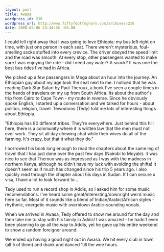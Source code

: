 ```yaml
--- 
layout: post
title: Awasa
wordpress_id: 216
wordpress_url: http://www.fiftyfootfoghorn.com/archives/216
date: 2008-04-06 23:44:05 -04:00
---
```

I could tell right away that I was going to love Ethiopia: my bus left right on time, with just one person in each seat. There weren't mysterious, foul-smelling sacks stuffed into every crevice. The driver obeyed the speed limit and the road was smooth. At every stop, other passengers wanted to make sure I was enjoying the ride - did I need any water? A snack? It was one the best bus rides I've had in Africa.

We picked up a few passengers in Mega about an hour into the journey. An Ethiopian guy about my age took the seat next to me. I noticed that he was reading Dark Star Safari by Paul Theroux, a book I've seen a couple times in the hands of travelers on my up from South Africa. Its about the author's trip from Cairo to Cape Town - my route in reverse. Since he obviously spoke English, I started up a conversation and we talked for hours - about politics, religion, travel. Tewodoros (Tedy) told me lots of interesting things about Ethiopia.

"Ethiopia has 80 different tribes. They're everywhere. Just behind this hill here, there is a community where it is written law that the men must not ever work. They sit all day chewing chat while their wives do all of the farming. It's crazy, but that it what they do."

I borrowed his book long enough to read the chapters about the same leg of travel that I had just done over the past few days (Nairobi to Moyale). It was nice to see that Theroux was as impressed as I was with the madness in northern Kenya, although he didn't have my luck with avoiding the shifta! It doesn't seem as if much has changed since his trip 5 years ago. I also quickly read through the chapter about his days in Sudan. If I can secure a visa, I have a lot to look forward to...

Tedy used to run a record shop in Addis, so I asked him for some music recomendations. I've heard some great/interesting/downright weird music here so far. Most of it sounds like a blend of Indian/Arabic/African styles - rhythmic, energetic music with overblown Arabic-sounding vocals.

When we arrived in Awasa, Tedy offered to show me around for the day and then take me to stay with his family in Addis! I was amazed - he hadn't even been planning to go all the way to Addis, yet he gave up his entire weekend to show a random foreigner around.

We ended up having a good night out in Awasa. We hit every club in town (all 5 of them) and drank and danced 'till the wee hours.
